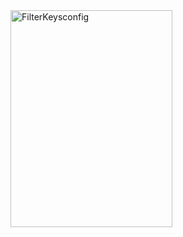 <img width="259" height="347" alt="FilterKeysconfig" src="https://github.com/user-attachments/assets/e1a1073f-2e62-4d4d-8544-01d2ce89013f" />
